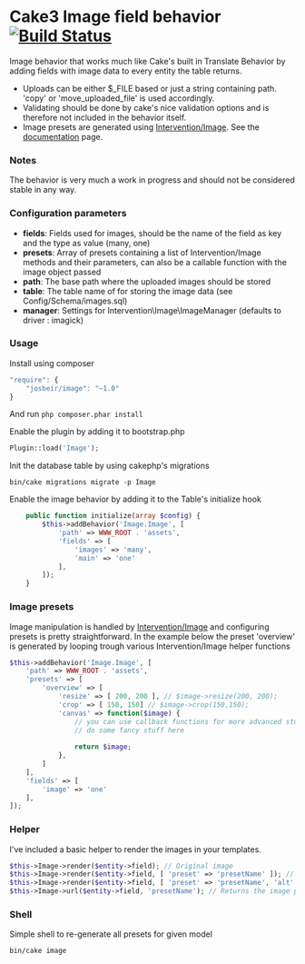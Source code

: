 Cake3 Image field behavior [![Build Status](https://travis-ci.org/josbeir/cakephp-image.svg?branch=master)](https://travis-ci.org/josbeir/cakephp-image)
=====

Image behavior that works much like Cake's built in Translate Behavior by adding fields with image data to every entity the table returns.

* Uploads can be either $_FILE based or just a string containing path. 'copy' or 'move_uploaded_file' is used accordingly.
* Validating should be done by cake's nice validation options and is therefore not included in the behavior itself.
* Image presets are generated using [Intervention/Image](https://github.com/Intervention/image). See the [documentation](http://image.intervention.io/) page.

### Notes
The behavior is very much a work in progress and should not be considered stable in any way.

### Configuration parameters
* **fields**: Fields used for images, should be the name of the field as key and the type as value (many, one)
* **presets**: Array of presets containing a list of Intervention/Image methods and their parameters, can also be a callable function with the image object passed
* **path**: The base path where the uploaded images should be stored
* **table**: The table name of for storing the image data (see Config/Schema/images.sql)
* **manager**: Settings for Intervention\Image\ImageManager (defaults to driver : imagick)

### Usage

Install using composer

```javascript
"require": {
	"josbeir/image": "~1.0"
}
```

And run `php composer.phar install`

Enable the plugin by adding it to bootstrap.php
```php
Plugin::load('Image');
```

Init the database table by using cakephp's migrations
```cli
bin/cake migrations migrate -p Image
```

Enable the image behavior by adding it to the Table's initialize hook

```php
	public function initialize(array $config) {
		$this->addBehavior('Image.Image', [
			'path' => WWW_ROOT . 'assets',
			'fields' => [
				'images' => 'many',
				'main' => 'one'
			],
		]);
	}
```

### Image presets
Image manipulation is handled by [Intervention/Image](https://github.com/Intervention/image) and configuring presets is pretty straightforward.
In the example below the preset 'overview' is generated by looping trough various Intervention/Image helper functions

```php
$this->addBehavior('Image.Image', [
	'path' => WWW_ROOT . 'assets',
	'presets' => [
		'overview' => [
			'resize' => [ 200, 200 ], // $image->resize(200, 200);
			'crop' => [ 150, 150] // $image->crop(150,150);
			'canvas' => function($image) {
			 	// you can use callback functions for more advanced stuff
				// do some fancy stuff here
				
				return $image;
			},
		]
	],
	'fields' => [
		'image' => 'one'
	],
]);
```

### Helper
I've included a basic helper to render the images in your templates.

```php
$this->Image->render($entity->field); // Original image
$this->Image->render($entity->field, [ 'preset' => 'presetName' ]); // Preset
$this->Image->render($entity->field, [ 'preset' => 'presetName', 'alt' => 'Cool image' ]); // Preset + image attributes
$this->Image->url($entity->field, 'presetName'); // Returns the image path with an optional preset argument
```

### Shell
Simple shell to re-generate all presets for given model

```cli
bin/cake image
